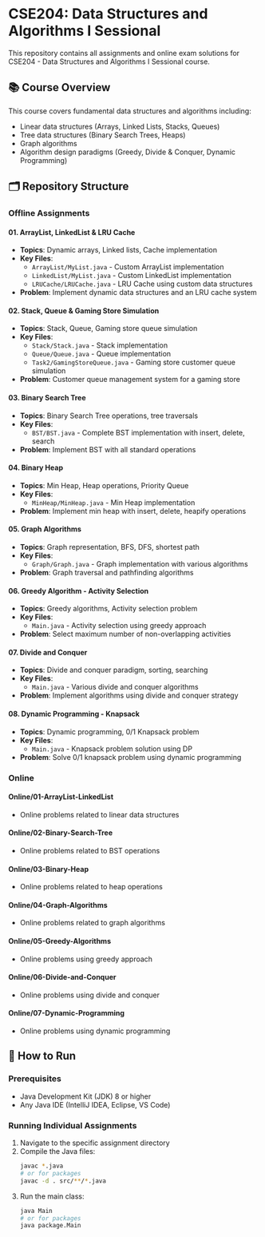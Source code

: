 # CSE204: Data Structures and Algorithms I Sessional

This repository contains all assignments and online exam solutions for CSE204 - Data Structures and Algorithms I Sessional course.

## 📚 Course Overview

This course covers fundamental data structures and algorithms including:
- Linear data structures (Arrays, Linked Lists, Stacks, Queues)
- Tree data structures (Binary Search Trees, Heaps)
- Graph algorithms
- Algorithm design paradigms (Greedy, Divide & Conquer, Dynamic Programming)

## 🗂️ Repository Structure

### Offline Assignments

#### 01. ArrayList, LinkedList & LRU Cache
- **Topics**: Dynamic arrays, Linked lists, Cache implementation
- **Key Files**:
  - `ArrayList/MyList.java` - Custom ArrayList implementation
  - `LinkedList/MyList.java` - Custom LinkedList implementation
  - `LRUCache/LRUCache.java` - LRU Cache using custom data structures
- **Problem**: Implement dynamic data structures and an LRU cache system

#### 02. Stack, Queue & Gaming Store Simulation
- **Topics**: Stack, Queue, Gaming store queue simulation
- **Key Files**:
  - `Stack/Stack.java` - Stack implementation
  - `Queue/Queue.java` - Queue implementation
  - `Task2/GamingStoreQueue.java` - Gaming store customer queue simulation
- **Problem**: Customer queue management system for a gaming store

#### 03. Binary Search Tree
- **Topics**: Binary Search Tree operations, tree traversals
- **Key Files**:
  - `BST/BST.java` - Complete BST implementation with insert, delete, search
- **Problem**: Implement BST with all standard operations

#### 04. Binary Heap
- **Topics**: Min Heap, Heap operations, Priority Queue
- **Key Files**:
  - `MinHeap/MinHeap.java` - Min Heap implementation
- **Problem**: Implement min heap with insert, delete, heapify operations

#### 05. Graph Algorithms
- **Topics**: Graph representation, BFS, DFS, shortest path
- **Key Files**:
  - `Graph/Graph.java` - Graph implementation with various algorithms
- **Problem**: Graph traversal and pathfinding algorithms

#### 06. Greedy Algorithm - Activity Selection
- **Topics**: Greedy algorithms, Activity selection problem
- **Key Files**:
  - `Main.java` - Activity selection using greedy approach
- **Problem**: Select maximum number of non-overlapping activities

#### 07. Divide and Conquer
- **Topics**: Divide and conquer paradigm, sorting, searching
- **Key Files**:
  - `Main.java` - Various divide and conquer algorithms
- **Problem**: Implement algorithms using divide and conquer strategy

#### 08. Dynamic Programming - Knapsack
- **Topics**: Dynamic programming, 0/1 Knapsack problem
- **Key Files**:
  - `Main.java` - Knapsack problem solution using DP
- **Problem**: Solve 0/1 knapsack problem using dynamic programming

### Online

#### Online/01-ArrayList-LinkedList
- Online problems related to linear data structures

#### Online/02-Binary-Search-Tree
- Online problems related to BST operations

#### Online/03-Binary-Heap
- Online problems related to heap operations

#### Online/04-Graph-Algorithms
- Online problems related to graph algorithms

#### Online/05-Greedy-Algorithms
- Online problems using greedy approach

#### Online/06-Divide-and-Conquer
- Online problems using divide and conquer

#### Online/07-Dynamic-Programming
- Online problems using dynamic programming

## 🚀 How to Run

### Prerequisites
- Java Development Kit (JDK) 8 or higher
- Any Java IDE (IntelliJ IDEA, Eclipse, VS Code)

### Running Individual Assignments

1. Navigate to the specific assignment directory
2. Compile the Java files:
   ```bash
   javac *.java
   # or for packages
   javac -d . src/**/*.java
   ```
3. Run the main class:
   ```bash
   java Main
   # or for packages
   java package.Main
   ```
